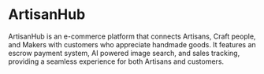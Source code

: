 # ArtisanHub
ArtisanHub is an e-commerce platform that connects Artisans, Craft people, and Makers with customers who appreciate handmade goods. It features an escrow payment system, AI powered image search, and sales tracking, providing a seamless experience for both Artisans and customers.
